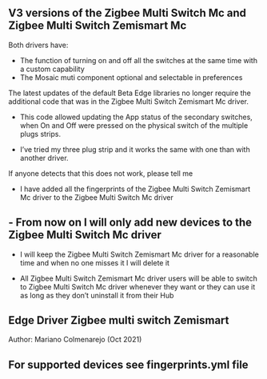 ## V3 versions of the Zigbee Multi Switch Mc and Zigbee Multi Switch Zemismart Mc

Both drivers have:

- The function of turning on and off all the switches at the same time with a custom capability
- The Mosaic muti component optional and selectable in preferences

The latest updates of the default Beta Edge libraries no longer require the additional code that was in the Zigbee Multi Switch Zemismart Mc driver.

- This code allowed updating the App status of the secondary switches, when On and Off were pressed on the physical switch of the multiple plugs strips.

- I’ve tried my three plug strip and it works the same with one than with another driver.

If anyone detects that this does not work, please tell me

- I have added all the fingerprints of the Zigbee Multi Switch Zemismart Mc driver to the Zigbee Multi Switch Mc driver

## - From now on I will only add new devices to the Zigbee Multi Switch Mc driver

- I will keep the Zigbee Multi Switch Zemismart Mc driver for a reasonable time and when no one misses it I will delete it

- All Zigbee Multi Switch Zemismart Mc driver users will be able to switch to Zigbee Multi Switch Mc driver whenever they want or they can use it as long as they don’t uninstall it from their Hub

## Edge Driver Zigbee multi switch Zemismart

Author: Mariano Colmenarejo (Oct 2021)


## For supported devices see fingerprints.yml file
